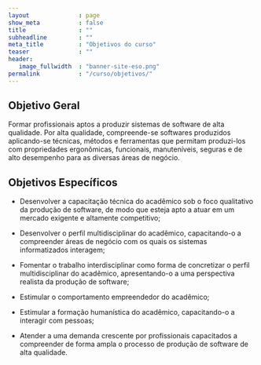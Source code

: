 ```yaml
---
layout              : page
show_meta           : false
title               : ""
subheadline         : ""
meta_title          : "Objetivos do curso"
teaser              : ""
header:
   image_fullwidth  : "banner-site-eso.png"
permalink           : "/curso/objetivos/"
---
```


## Objetivo Geral

Formar profissionais aptos a produzir sistemas de software de alta qualidade. Por alta qualidade, compreende-se softwares produzidos aplicando-se técnicas, métodos e ferramentas que permitam produzi-los com propriedades ergonômicas, funcionais, manuteníveis, seguras e de alto desempenho para as diversas áreas de negócio.  

## Objetivos Específicos

- Desenvolver a capacitação técnica do acadêmico sob o foco qualitativo da produção de software, de modo que esteja apto a atuar em um mercado exigente e altamente competitivo; 

- Desenvolver o perfil multidisciplinar do acadêmico, capacitando-o a compreender áreas de negócio com os quais os sistemas informatizados interagem; 

- Fomentar o trabalho interdisciplinar como forma de concretizar o perfil multidisciplinar do acadêmico, apresentando-o a uma perspectiva realista da produção de software; 

- Estimular o comportamento empreendedor do acadêmico; 

- Estimular a formação humanística do acadêmico, capacitando-o a interagir com pessoas; 

- Atender a uma demanda crescente por profissionais capacitados a compreender de forma ampla o processo de produção de software de alta qualidade. 